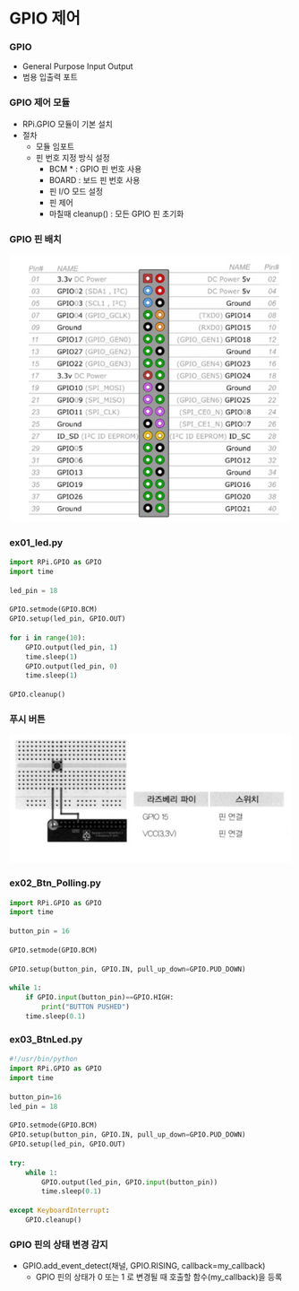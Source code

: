 # GPIO 제어

### GPIO

- General Purpose Input Output
- 범용 입출력 포트



### GPIO 제어 모듈

- RPi.GPIO 모듈이 기본 설치
- 절차
  - 모듈 임포트
  - 핀 번호 지정 방식 설정
    - BCM * : GPIO 핀 번호 사용
    - BOARD : 보드 핀 번호 사용
    - 핀 I/O 모드 설정
    - 핀 제어
    - 마칠때 cleanup() : 모든 GPIO 핀 초기화



### GPIO 핀 배치

![](https://github.com/bongwon-suh/TIL/blob/master/img/1004/01.JPG?raw=true)



### ex01_led.py

```python
import RPi.GPIO as GPIO
import time

led_pin = 18

GPIO.setmode(GPIO.BCM)
GPIO.setup(led_pin, GPIO.OUT)

for i in range(10):
    GPIO.output(led_pin, 1)
    time.sleep(1)
    GPIO.output(led_pin, 0)
    time.sleep(1)

GPIO.cleanup()
```



### 푸시 버튼

![](https://github.com/bongwon-suh/TIL/blob/master/img/1004/02.JPG?raw=true)

### ex02_Btn_Polling.py

```python
import RPi.GPIO as GPIO
import time

button_pin = 16

GPIO.setmode(GPIO.BCM)

GPIO.setup(button_pin, GPIO.IN, pull_up_down=GPIO.PUD_DOWN)

while 1:
    if GPIO.input(button_pin)==GPIO.HIGH:
        print("BUTTON PUSHED")
    time.sleep(0.1)
```

### ex03_BtnLed.py

```python
#!/usr/bin/python
import RPi.GPIO as GPIO
import time

button_pin=16
led_pin = 18

GPIO.setmode(GPIO.BCM)
GPIO.setup(button_pin, GPIO.IN, pull_up_down=GPIO.PUD_DOWN)
GPIO.setup(led_pin, GPIO.OUT)

try:
    while 1:
        GPIO.output(led_pin, GPIO.input(button_pin))
        time.sleep(0.1)

except KeyboardInterrupt:
    GPIO.cleanup()
```



### GPIO 핀의 상태 변경 감지

- GPIO.add_event_detect(채널, GPIO.RISING, callback=my_callback)
  - GPIO 핀의 상태가 0 또는 1 로 변경될 때 호출할 함수(my_callback)을 등록